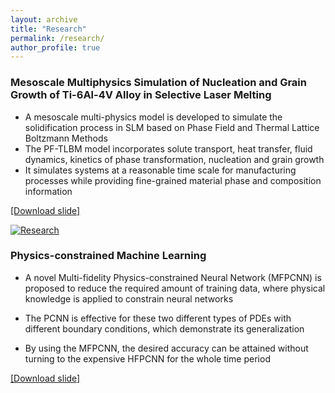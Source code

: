 ```yaml
---
layout: archive
title: "Research"
permalink: /research/
author_profile: true
---
```


### Mesoscale Multiphysics Simulation of Nucleation and Grain Growth of Ti-6Al-4V Alloy in Selective Laser Melting
* A mesoscale multi-physics model is developed to simulate the solidification process in SLM based on Phase Field and Thermal Lattice Boltzmann Methods
* The PF-TLBM model incorporates solute transport, heat transfer, fluid dynamics, kinetics of phase transformation, nucleation and grain growth
* It simulates systems at a reasonable time scale for manufacturing processes while providing fine-grained material phase and composition information

[[Download slide]](https://dehaoliu.github.io/files/2019_IDETC_Nucleation_slide.pdf)

[![Research](https://dehaoliu.github.io/files/Research_Demo.jpg)](https://dehaoliu.github.io/files/Research_Demo.mp4)

### Physics-constrained Machine Learning
* A novel Multi-fidelity Physics-constrained Neural Network (MFPCNN) is proposed to reduce the required amount of training data, where physical knowledge is applied to constrain neural networks

* The PCNN is effective for these two different types of PDEs with different boundary conditions, which demonstrate its generalization

* By using the MFPCNN, the desired accuracy can be attained without turning to the expensive HFPCNN for the whole time period
 
[[Download slide]](https://dehaoliu.github.io/files/2019_IDETC_PCNN_slide.pdf)

